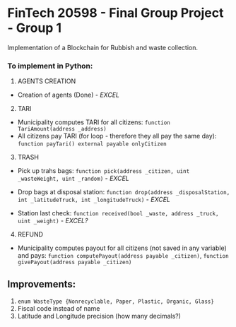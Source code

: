 # FinTech 20598 - Final Group Project - Group 1
Implementation of a Blockchain for Rubbish and waste collection. 


### To implement in Python: 
1. AGENTS CREATION 
  - Creation of agents (Done) - *EXCEL* 

2. TARI 
  - Municipality computes TARI for all citizens: `function TariAmount(address _address)`
  - All citizens pay TARI (for loop - therefore they all pay the same day): `function payTari() external payable onlyCitizen`

3. TRASH 
  - Pick up trahs bags: `function pick(address _citizen, uint _wasteWeight, uint _random)` - *EXCEL*
  - Drop bags at disposal station: `function drop(address _disposalStation, int _latitudeTruck, int _longitudeTruck)` - *EXCEL*

  - Station last check: `function received(bool _waste, address _truck, uint _weight)` - *EXCEL?*

4. REFUND
  - Municipality computes payout for all citizens (not saved in any variable) and pays: `function computePayout(address payable _citizen)`, `function givePayout(address payable _citizen)`


## Improvements: 
1. `enum WasteType {Nonrecyclable, Paper, Plastic, Organic, Glass}`
2. Fiscal code instead of name 
3. Latitude and Longitude precision (how many decimals?) 
